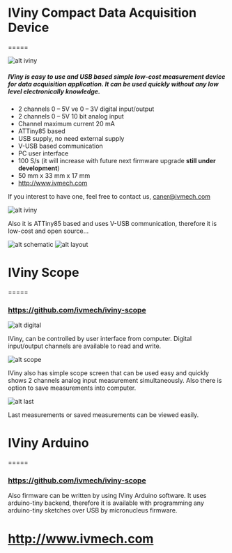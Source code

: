 # IViny Compact Data Acquisition Device
=====

![alt iviny](https://raw.githubusercontent.com/ivmech/iviny/master/images/hardware/01.png)

##### IViny is easy to use and USB based simple low-cost measurement device for data acquisition application. It can be used quickly without any low level electronically knowledge.

* 2 channels 0 – 5V ve 0 – 3V digital input/output
* 2 channels 0 – 5V 10 bit analog input
* Channel maximum current 20 mA
* ATTiny85 based
* USB supply, no need external supply
* V-USB based communication
* PC user interface
* 100 S/s (it will increase with future next firmware upgrade **still under development**)
* 50 mm x 33 mm x 17 mm
* http://www.ivmech.com
 
If you interest to have one, feel free to contact us, caner@ivmech.com



![alt iviny](https://raw.githubusercontent.com/ivmech/iviny/master/images/hardware/02.png)

Also it is ATTiny85 based and uses V-USB communication, therefore it is low-cost and open source...

![alt schematic](https://raw.githubusercontent.com/ivmech/iviny/master/images/board/schematic.png)
![alt layout](https://raw.githubusercontent.com/ivmech/iviny/master/images/board/layout.png)

# IViny Scope
=====

### https://github.com/ivmech/iviny-scope

![alt digital](https://raw.githubusercontent.com/ivmech/iviny/master/images/scope/01.png)

IViny, can be controlled by user interface from computer. Digital input/output channels are available to read and write.

![alt scope](https://raw.githubusercontent.com/ivmech/iviny/master/images/scope/02.png)

IViny also has simple scope screen that can be used easy and quickly shows 2 channels analog input measurement simultaneously. Also there is option to save measurements into computer.

![alt last](https://raw.githubusercontent.com/ivmech/iviny/master/images/scope/03.png)

Last measurements or saved measurements can be viewed easily.


# IViny Arduino
=====

### https://github.com/ivmech/iviny-scope

Also firmware can be written by using IViny Arduino software. It uses arduino-tiny backend, therefore it is available with programming any arduino-tiny sketches over USB by micronucleus firmware.


# http://www.ivmech.com
